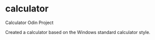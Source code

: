 # calculator
Calculator Odin Project

Created a calculator based on the Windows standard calculator style.
